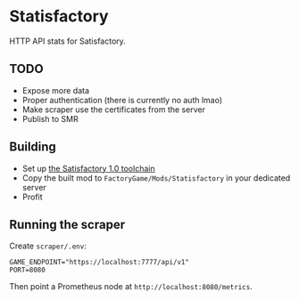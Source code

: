 ﻿# Statisfactory

HTTP API stats for Satisfactory.

## TODO

- Expose more data
- Proper authentication (there is currently no auth lmao)
- Make scraper use the certificates from the server
- Publish to SMR

## Building

- Set up [the Satisfactory 1.0 toolchain](https://docs-dev.ficsit.app/satisfactory-modding/latest/Development/BeginnersGuide/index.html)
- Copy the built mod to `FactoryGame/Mods/Statisfactory` in your dedicated server
- Profit

## Running the scraper

Create `scraper/.env`:

```text
GAME_ENDPOINT="https://localhost:7777/api/v1"
PORT=8080
```

Then point a Prometheus node at `http://localhost:8080/metrics`.
